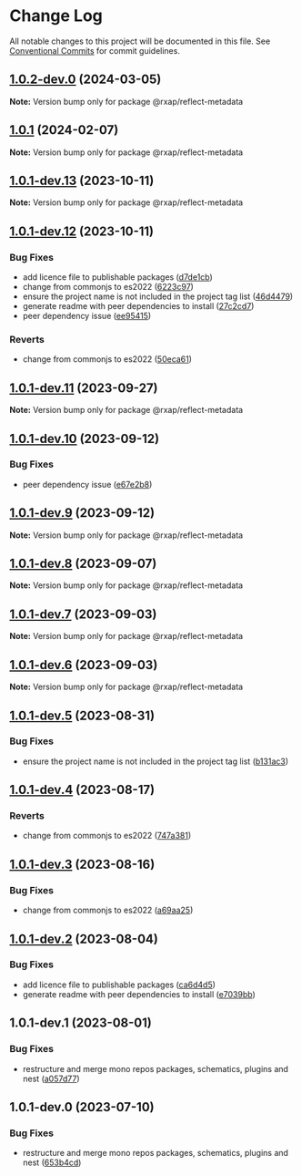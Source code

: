 # Change Log

All notable changes to this project will be documented in this file.
See [Conventional Commits](https://conventionalcommits.org) for commit guidelines.

## [1.0.2-dev.0](https://gitlab.com/rxap/packages/compare/@rxap/reflect-metadata@1.0.1...@rxap/reflect-metadata@1.0.2-dev.0) (2024-03-05)

**Note:** Version bump only for package @rxap/reflect-metadata

## [1.0.1](https://gitlab.com/rxap/packages/compare/@rxap/reflect-metadata@1.0.1-dev.13...@rxap/reflect-metadata@1.0.1) (2024-02-07)

**Note:** Version bump only for package @rxap/reflect-metadata

## [1.0.1-dev.13](https://gitlab.com/rxap/packages/compare/@rxap/reflect-metadata@1.0.1-dev.12...@rxap/reflect-metadata@1.0.1-dev.13) (2023-10-11)

**Note:** Version bump only for package @rxap/reflect-metadata

## [1.0.1-dev.12](https://gitlab.com/rxap/packages/compare/@rxap/reflect-metadata@1.0.1-dev.0...@rxap/reflect-metadata@1.0.1-dev.12) (2023-10-11)

### Bug Fixes

- add licence file to publishable packages ([d7de1cb](https://gitlab.com/rxap/packages/commit/d7de1cb9db1bd1628f37084e3b0ffd1755aa75f6))
- change from commonjs to es2022 ([6223c97](https://gitlab.com/rxap/packages/commit/6223c978078cfa899ca69424b62d2a99cbb290a7))
- ensure the project name is not included in the project tag list ([46d4479](https://gitlab.com/rxap/packages/commit/46d44798258ea1b20df9d4408b9c0809f55027b2))
- generate readme with peer dependencies to install ([27c2cd7](https://gitlab.com/rxap/packages/commit/27c2cd7d98f0c8a499b8c30719f49d69e4970ae9))
- peer dependency issue ([ee95415](https://gitlab.com/rxap/packages/commit/ee95415370d9ef2396916d6c25061a0df791034a))

### Reverts

- change from commonjs to es2022 ([50eca61](https://gitlab.com/rxap/packages/commit/50eca61e9a89388d1cfeefb8b1029b302b6f307e))

## [1.0.1-dev.11](https://gitlab.com/rxap/packages/compare/@rxap/reflect-metadata@1.0.1-dev.10...@rxap/reflect-metadata@1.0.1-dev.11) (2023-09-27)

**Note:** Version bump only for package @rxap/reflect-metadata

## [1.0.1-dev.10](https://gitlab.com/rxap/packages/compare/@rxap/reflect-metadata@1.0.1-dev.9...@rxap/reflect-metadata@1.0.1-dev.10) (2023-09-12)

### Bug Fixes

- peer dependency issue ([e67e2b8](https://gitlab.com/rxap/packages/commit/e67e2b8eb884b598536d16c2c544a9ad9be5b53e))

## [1.0.1-dev.9](https://gitlab.com/rxap/packages/compare/@rxap/reflect-metadata@1.0.1-dev.8...@rxap/reflect-metadata@1.0.1-dev.9) (2023-09-12)

**Note:** Version bump only for package @rxap/reflect-metadata

## [1.0.1-dev.8](https://gitlab.com/rxap/packages/compare/@rxap/reflect-metadata@1.0.1-dev.7...@rxap/reflect-metadata@1.0.1-dev.8) (2023-09-07)

**Note:** Version bump only for package @rxap/reflect-metadata

## [1.0.1-dev.7](https://gitlab.com/rxap/packages/compare/@rxap/reflect-metadata@1.0.1-dev.6...@rxap/reflect-metadata@1.0.1-dev.7) (2023-09-03)

**Note:** Version bump only for package @rxap/reflect-metadata

## [1.0.1-dev.6](https://gitlab.com/rxap/packages/compare/@rxap/reflect-metadata@1.0.1-dev.5...@rxap/reflect-metadata@1.0.1-dev.6) (2023-09-03)

**Note:** Version bump only for package @rxap/reflect-metadata

## [1.0.1-dev.5](https://gitlab.com/rxap/packages/compare/@rxap/reflect-metadata@1.0.1-dev.4...@rxap/reflect-metadata@1.0.1-dev.5) (2023-08-31)

### Bug Fixes

- ensure the project name is not included in the project tag list ([b131ac3](https://gitlab.com/rxap/packages/commit/b131ac3bd92b3b8799d62f15bbd30a1997d7c753))

## [1.0.1-dev.4](https://gitlab.com/rxap/packages/compare/@rxap/reflect-metadata@1.0.1-dev.3...@rxap/reflect-metadata@1.0.1-dev.4) (2023-08-17)

### Reverts

- change from commonjs to es2022 ([747a381](https://gitlab.com/rxap/packages/commit/747a381a090f0a276cf363da61bb19ed0c9cb5b7))

## [1.0.1-dev.3](https://gitlab.com/rxap/packages/compare/@rxap/reflect-metadata@1.0.1-dev.2...@rxap/reflect-metadata@1.0.1-dev.3) (2023-08-16)

### Bug Fixes

- change from commonjs to es2022 ([a69aa25](https://gitlab.com/rxap/packages/commit/a69aa25b9824b94613392b3ea42fba18e5eb1168))

## [1.0.1-dev.2](https://gitlab.com/rxap/packages/compare/@rxap/reflect-metadata@1.0.1-dev.1...@rxap/reflect-metadata@1.0.1-dev.2) (2023-08-04)

### Bug Fixes

- add licence file to publishable packages ([ca6d4d5](https://gitlab.com/rxap/packages/commit/ca6d4d509a743b89bad5ed7ae935d3007231705a))
- generate readme with peer dependencies to install ([e7039bb](https://gitlab.com/rxap/packages/commit/e7039bb5e86ffeadfe7cc92d5fc71d32f8efb4fb))

## 1.0.1-dev.1 (2023-08-01)

### Bug Fixes

- restructure and merge mono repos packages, schematics, plugins and nest ([a057d77](https://gitlab.com/rxap/packages/commit/a057d77ca2acf9426a03a497da8532f8a2fe2c86))

## 1.0.1-dev.0 (2023-07-10)

### Bug Fixes

- restructure and merge mono repos packages, schematics, plugins and nest ([653b4cd](https://gitlab.com/rxap/packages/commit/653b4cd39fc92d322df9b3959651fea0aa6079da))
